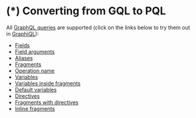 # (*) Converting from GQL to PQL

All [GraphQL queries](https://graphql.org/learn/queries/) are supported (click on the links below to try them out in [GraphiQL](https://newapi.getpop.org/graphiql/)):

- <a href="https://newapi.getpop.org/graphiql/?query=query%20%7B%0A%20%20posts%20%7B%0A%20%20%20%20id%0A%20%20%20%20url%0A%20%20%20%20title%0A%20%20%20%20excerpt%0A%20%20%20%20date%0A%20%20%20%20tags%20%7B%0A%20%20%20%20%20%20name%0A%20%20%20%20%7D%0A%20%20%20%20comments%20%7B%0A%20%20%20%20%20%20content%0A%20%20%20%20%20%20author%20%7B%0A%20%20%20%20%20%20%20%20id%0A%20%20%20%20%20%20%20%20name%0A%20%20%20%20%20%20%7D%0A%20%20%20%20%7D%0A%20%20%7D%0A%7D" target="leoloso-graphiql">Fields</a>
- <a href="https://newapi.getpop.org/graphiql/?query=query%20%7B%0A%20%20posts(limit%3A2)%20%7B%0A%20%20%20%20id%0A%20%20%20%20title%0A%20%20%20%20author%20%7B%0A%20%20%20%20%20%20id%0A%20%20%20%20%20%20name%0A%20%20%20%20%20%20posts(limit%3A3)%20%7B%0A%20%20%20%20%20%20%20%20id%0A%20%20%20%20%20%20%20%20url%0A%20%20%20%20%20%20%20%20title%0A%20%20%20%20%20%20%20%20date(format%3A%22d%2Fm%2FY%22)%0A%20%20%20%20%20%20%20%20tags%20%7B%0A%20%20%20%20%20%20%20%20%20%20name%0A%20%20%20%20%20%20%20%20%7D%0A%20%20%20%20%20%20%20%20featuredimage%20%7B%0A%20%20%20%20%20%20%20%20%20%20id%0A%20%20%20%20%20%20%20%20%20%20src%0A%20%20%20%20%20%20%20%20%7D%0A%20%20%20%20%20%20%7D%0A%20%20%20%20%7D%0A%20%20%7D%0A%7D" target="leoloso-graphiql">Field arguments</a>
- <a href="https://newapi.getpop.org/graphiql/?query=query%20%7B%0A%20%20rootPosts%3A%20posts(limit%3A2)%20%7B%0A%20%20%20%20id%0A%20%20%20%20title%0A%20%20%20%20author%20%7B%0A%20%20%20%20%20%20id%0A%20%20%20%20%20%20name%0A%20%20%20%20%20%20nestedPosts%3A%20posts(limit%3A3)%20%7B%0A%20%20%20%20%20%20%20%20id%0A%20%20%20%20%20%20%20%20url%0A%20%20%20%20%20%20%20%20title%0A%20%20%20%20%20%20%20%20date%0A%20%20%20%20%20%20%20%20formattedDate%3A%20date(format%3A%22d%2Fm%2FY%22)%0A%20%20%20%20%20%20%20%20tags%20%7B%0A%20%20%20%20%20%20%20%20%20%20name%0A%20%20%20%20%20%20%20%20%7D%0A%20%20%20%20%20%20%20%20featuredimage%20%7B%0A%20%20%20%20%20%20%20%20%20%20id%0A%20%20%20%20%20%20%20%20%20%20src%0A%20%20%20%20%20%20%20%20%7D%0A%20%20%20%20%20%20%7D%0A%20%20%20%20%7D%0A%20%20%7D%0A%7Dhttps://newapi.getpop.org/graphiql/?query=query%20%7B%0A%20%20rootPosts%3A%20posts(limit%3A2)%20%7B%0A%20%20%20%20...postProperties%0A%20%20%20%20author%20%7B%0A%20%20%20%20%20%20id%0A%20%20%20%20%20%20name%0A%20%20%20%20%20%20nestedPosts%3A%20posts(limit%3A3)%20%7B%0A%20%20%20%20%20%20%20%20url%0A%20%20%20%20%20%20%20%20...postProperties%0A%20%20%20%20%20%20%20%20formattedDate%3A%20date(format%3A%22d%2Fm%2FY%22)%0A%20%20%20%20%20%20%7D%0A%20%20%20%20%7D%0A%20%20%7D%0A%7D%0Afragment%20postProperties%20on%20Post%20%7B%0A%20%20id%0A%20%20title%0A%20%20tags%20%7B%0A%20%20%20%20name%0A%20%20%7D%0A%7D" target="leoloso-graphiql">Aliases</a>
- <a href="https://newapi.getpop.org/graphiql/?query=query%20%7B%0A%20%20rootPosts%3A%20posts(limit%3A2)%20%7B%0A%20%20%20%20...postProperties%0A%20%20%20%20author%20%7B%0A%20%20%20%20%20%20id%0A%20%20%20%20%20%20name%0A%20%20%20%20%20%20nestedPosts%3A%20posts(limit%3A3)%20%7B%0A%20%20%20%20%20%20%20%20url%0A%20%20%20%20%20%20%20%20...postProperties%0A%20%20%20%20%20%20%20%20formattedDate%3A%20date(format%3A%22d%2Fm%2FY%22)%0A%20%20%20%20%20%20%7D%0A%20%20%20%20%7D%0A%20%20%7D%0A%7D%0Afragment%20postProperties%20on%20Post%20%7B%0A%20%20id%0A%20%20title%0A%20%20tags%20%7B%0A%20%20%20%20name%0A%20%20%7D%0A%7D" target="leoloso-graphiql">Fragments</a>
- <a href="https://newapi.getpop.org/graphiql/?query=query%20GetPosts%20%7B%0A%20%20rootPosts%3A%20posts(limit%3A2)%20%7B%0A%20%20%20%20id%0A%20%20%20%20title%0A%20%20%20%20author%20%7B%0A%20%20%20%20%20%20id%0A%20%20%20%20%20%20name%0A%20%20%20%20%7D%0A%20%20%7D%0A%7D&operationName=GetPosts" target="leoloso-graphiql">Operation name</a>
- <a href="https://newapi.getpop.org/graphiql/?query=query%20GetPosts(%24rootLimit%3A%20Int%2C%20%24nestedLimit%3A%20Int%2C%20%24dateFormat%3A%20String)%20%7B%0A%20%20rootPosts%3A%20posts(limit%3A%24rootLimit)%20%7B%0A%20%20%20%20id%0A%20%20%20%20title%0A%20%20%20%20author%20%7B%0A%20%20%20%20%20%20id%0A%20%20%20%20%20%20name%0A%20%20%20%20%20%20nestedPosts%3A%20posts(limit%3A%24nestedLimit)%20%7B%0A%20%20%20%20%20%20%20%20id%0A%20%20%20%20%20%20%20%20url%0A%20%20%20%20%20%20%20%20title%0A%20%20%20%20%20%20%20%20date%0A%20%20%20%20%20%20%20%20formattedDate%3A%20date(format%3A%24dateFormat)%0A%20%20%20%20%20%20%7D%0A%20%20%20%20%7D%0A%20%20%7D%0A%7D&operationName=GetPosts&variables=%7B%0A%20%20%22rootLimit%22%3A%203%2C%0A%20%20%22nestedLimit%22%3A%202%2C%0A%20%20%22dateFormat%22%3A%20%22d%2Fm%2FY%22%0A%7D" target="leoloso-graphiql">Variables</a>
- <a href="https://newapi.getpop.org/graphiql/?query=query%20GetPosts(%24tagsLimit%3A%20Int)%20%7B%0A%20%20rootPosts%3A%20posts(limit%3A2)%20%7B%0A%20%20%20%20...postProperties%0A%20%20%20%20author%20%7B%0A%20%20%20%20%20%20id%0A%20%20%20%20%20%20name%0A%20%20%20%20%20%20nestedPosts%3A%20posts(limit%3A3)%20%7B%0A%20%20%20%20%20%20%20%20url%0A%20%20%20%20%20%20%20%20...postProperties%0A%20%20%20%20%20%20%7D%0A%20%20%20%20%7D%0A%20%20%7D%0A%7D%0Afragment%20postProperties%20on%20Post%20%7B%0A%20%20id%0A%20%20title%0A%20%20tags(limit%3A%24tagsLimit)%20%7B%0A%20%20%20%20name%0A%20%20%7D%0A%7D&operationName=GetPosts&variables=%7B%0A%20%20%22tagsLimit%22%3A%203%0A%7D" target="leoloso-graphiql">Variables inside fragments</a>
- <a href="https://newapi.getpop.org/graphiql/?query=query%20GetPosts(%24rootLimit%3A%20Int%20%3D%203%2C%20%24nestedLimit%3A%20Int%20%3D%202%2C%20%24dateFormat%3A%20String%20%3D%20%22d%2Fm%2FY%22)%20%7B%0A%20%20rootPosts%3A%20posts(limit%3A%24rootLimit)%20%7B%0A%20%20%20%20id%0A%20%20%20%20title%0A%20%20%20%20author%20%7B%0A%20%20%20%20%20%20id%0A%20%20%20%20%20%20name%0A%20%20%20%20%20%20nestedPosts%3A%20posts(limit%3A%24nestedLimit)%20%7B%0A%20%20%20%20%20%20%20%20id%0A%20%20%20%20%20%20%20%20url%0A%20%20%20%20%20%20%20%20title%0A%20%20%20%20%20%20%20%20date%0A%20%20%20%20%20%20%20%20formattedDate%3A%20date(format%3A%24dateFormat)%0A%20%20%20%20%20%20%7D%0A%20%20%20%20%7D%0A%20%20%7D%0A%7D&operationName=GetPosts" target="leoloso-graphiql">Default variables</a>
- <a href="https://newapi.getpop.org/graphiql/?query=query%20GetPosts(%24includeAuthor%3A%20Boolean!%2C%20%24rootLimit%3A%20Int%20%3D%203%2C%20%24nestedLimit%3A%20Int%20%3D%202)%20%7B%0A%20%20rootPosts%3A%20posts(limit%3A%24rootLimit)%20%7B%0A%20%20%20%20id%0A%20%20%20%20title%0A%20%20%20%20author%20%40include(if%3A%20%24includeAuthor)%20%7B%0A%20%20%20%20%20%20id%0A%20%20%20%20%20%20name%0A%20%20%20%20%20%20nestedPosts%3A%20posts(limit%3A%24nestedLimit)%20%7B%0A%20%20%20%20%20%20%20%20id%0A%20%20%20%20%20%20%20%20url%0A%20%20%20%20%20%20%20%20title%0A%20%20%20%20%20%20%20%20date%0A%20%20%20%20%20%20%7D%0A%20%20%20%20%7D%0A%20%20%7D%0A%7D&operationName=GetPosts&variables=%7B%0A%20%20%22includeAuthor%22%3A%20true%0A%7D" target="leoloso-graphiql">Directives</a>
- <a href="https://newapi.getpop.org/graphiql/?query=query%20GetPosts(%24includeAuthor%3A%20Boolean!%2C%20%24rootLimit%3A%20Int%20%3D%203%2C%20%24nestedLimit%3A%20Int%20%3D%202)%20%7B%0A%20%20rootPosts%3A%20posts(limit%3A%24rootLimit)%20%7B%0A%20%20%20%20id%0A%20%20%20%20title%0A%20%20%20%20...postProperties%0A%20%20%7D%0A%7D%0Afragment%20postProperties%20on%20Post%20%7B%0A%20%20author%20%40include(if%3A%20%24includeAuthor)%20%7B%0A%20%20%20%20id%0A%20%20%20%20name%0A%20%20%20%20nestedPosts%3A%20posts(limit%3A%24nestedLimit)%20%7B%0A%20%20%20%20%20%20id%0A%20%20%20%20%20%20url%0A%20%20%20%20%20%20title%0A%20%20%20%20%20%20date%0A%20%20%20%20%7D%0A%20%20%7D%0A%7D&operationName=GetPosts&variables=%7B%0A%20%20%22includeAuthor%22%3A%20true%0A%7D" target="leoloso-graphiql">Fragments with directives</a>
- <a href="https://newapi.getpop.org/graphiql/?query=query%20GetPosts(%24rootLimit%3A%20Int%20%3D%203%2C%20%24nestedLimit%3A%20Int%20%3D%202)%20%7B%0A%20%20rootPosts%3A%20posts(limit%3A%24rootLimit)%20%7B%0A%20%20%20%20id%0A%20%20%20%20title%0A%20%20%20%20author%20%7B%0A%20%20%20%20%20%20id%0A%20%20%20%20%20%20name%0A%20%20%20%20%20%20content(limit%3A%24nestedLimit)%20%7B%0A%20%20%20%20%20%20%20%20__typename%0A%20%20%20%20%20%20%20%20title%0A%20%20%20%20%20%20%20%20...%20on%20Post%20%7B%0A%20%20%20%20%20%20%20%20%20%20excerpt%0A%20%20%20%20%20%20%20%20%20%20tags%20%7B%0A%20%20%20%20%20%20%20%20%20%20%20%20name%0A%20%20%20%20%20%20%20%20%20%20%7D%0A%20%20%20%20%20%20%20%20%7D%0A%20%20%20%20%20%20%20%20...%20on%20Media%20%7B%0A%20%20%20%20%20%20%20%20%20%20url%0A%20%20%20%20%20%20%20%20%7D%0A%20%20%20%20%20%20%7D%0A%20%20%20%20%7D%0A%20%20%7D%0A%7D&operationName=GetPosts" target="leoloso-graphiql">Inline fragments</a>
